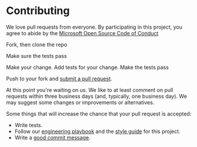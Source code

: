 # Contributing

We love pull requests from everyone. By participating in this project, you
agree to abide by the [Microsoft Open Source Code of Conduct](https://opensource.microsoft.com/codeofconduct/)

Fork, then clone the repo

Make sure the tests pass

Make your change. Add tests for your change. Make the tests pass

Push to your fork and [submit a pull request][pr].

[pr]: https://github.com/xyz

At this point you're waiting on us. We like to at least comment on pull requests
within three business days (and, typically, one business day). We may suggest
some changes or improvements or alternatives.

Some things that will increase the chance that your pull request is accepted:

* Write tests.
* Follow our [engineering playbook][playbook] and the [style guide][style] for this project.
* Write a [good commit message][commit].

[playbook]: https://github.com/cloudbeatsch/code-with-engineering-playbook
[style]: https://github.com/xyz
[commit]: http://tbaggery.com/2008/04/19/a-note-about-git-commit-messages.html